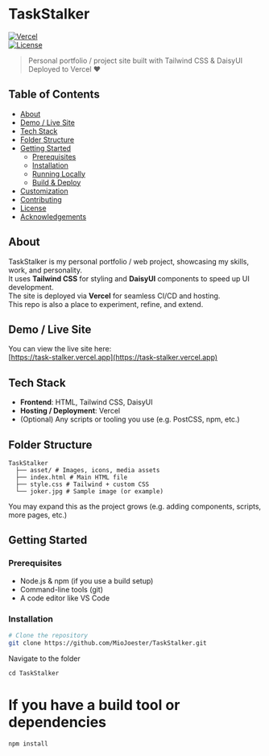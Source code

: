# TaskStalker

[![Vercel](https://img.shields.io/badge/Deployed%20on-Vercel-000?style=flat&logo=vercel&logoColor=white)](https://task-stalker.vercel.app)  
[![License](https://img.shields.io/badge/License-MIT-blue.svg)](LICENSE)

> Personal portfolio / project site built with Tailwind CSS & DaisyUI  
> Deployed to Vercel ❤️  

## Table of Contents

- [About](#about)  
- [Demo / Live Site](#demo--live-site)  
- [Tech Stack](#tech-stack)  
- [Folder Structure](#folder-structure)  
- [Getting Started](#getting-started)  
  - [Prerequisites](#prerequisites)  
  - [Installation](#installation)  
  - [Running Locally](#running-locally)  
  - [Build & Deploy](#build--deploy)  
- [Customization](#customization)  
- [Contributing](#contributing)  
- [License](#license)  
- [Acknowledgements](#acknowledgements)  

## About

TaskStalker is my personal portfolio / web project, showcasing my skills, work, and personality.  
It uses **Tailwind CSS** for styling and **DaisyUI** components to speed up UI development.  
The site is deployed via **Vercel** for seamless CI/CD and hosting.  
This repo is also a place to experiment, refine, and extend.

## Demo / Live Site

You can view the live site here:  
[https://task-stalker.vercel.app](https://task-stalker.vercel.app)  

## Tech Stack

- **Frontend**: HTML, Tailwind CSS, DaisyUI  
- **Hosting / Deployment**: Vercel  
- (Optional) Any scripts or tooling you use (e.g. PostCSS, npm, etc.)

## Folder Structure

```
TaskStalker 
  ├── asset/ # Images, icons, media assets
  ├── index.html # Main HTML file
  ├── style.css # Tailwind + custom CSS
  └── joker.jpg # Sample image (or example)

```


You may expand this as the project grows (e.g. adding components, scripts, more pages, etc.)

## Getting Started

### Prerequisites

- Node.js & npm (if you use a build setup)  
- Command-line tools (git)  
- A code editor like VS Code  

### Installation

```bash
# Clone the repository
git clone https://github.com/MioJoester/TaskStalker.git
```
Navigate to the folder 

```
cd TaskStalker
```
# If you have a build tool or dependencies
```
npm install
```

